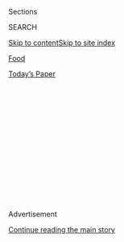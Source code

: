 <div id="app">

<div>

<div>

<div>

<div class="NYTAppHideMasthead css-1q2w90k e1suatyy0">

<div class="section css-ui9rw0 e1suatyy2">

<div class="css-eph4ug er09x8g0">

<div class="css-6n7j50">

</div>

<span class="css-1dv1kvn">Sections</span>

<div class="css-10488qs">

<span class="css-1dv1kvn">SEARCH</span>

</div>

[Skip to content](#site-content)[Skip to site
index](#site-index)

</div>

<div id="masthead-section-label" class="css-1wr3we4 eaxe0e00">

[Food](https://www.nytimes3xbfgragh.onion/section/food)

</div>

<div class="css-10698na e1huz5gh0">

</div>

</div>

<div id="masthead-bar-one" class="section hasLinks css-15hmgas e1csuq9d3">

<div class="css-uqyvli e1csuq9d0">

</div>

<div class="css-1uqjmks e1csuq9d1">

</div>

<div class="css-9e9ivx">

[](https://myaccount.nytimes3xbfgragh.onion/auth/login?response_type=cookie&client_id=vi)

</div>

<div class="css-1bvtpon e1csuq9d2">

[Today’s
Paper](https://www.nytimes3xbfgragh.onion/section/todayspaper)

</div>

</div>

</div>

</div>

<div data-aria-hidden="false">

<div id="site-content" data-role="main">

<div>

<div class="css-1aor85t" style="opacity:0.000000001;z-index:-1;visibility:hidden">

<div class="css-1hqnpie">

<div class="css-epjblv">

<span class="css-17xtcya">[Food](/section/food)</span><span class="css-x15j1o">|</span><span class="css-fwqvlz">How
Do They Make Plant-Based Meat Behave Like
Beef?</span>

</div>

<div class="css-k008qs">

<div class="css-1iwv8en">

<span class="css-18z7m18"></span>

<div>

</div>

</div>

<span class="css-1n6z4y">https://nyti.ms/3apVYcK</span>

<div class="css-1705lsu">

<div class="css-4xjgmj">

<div class="css-4skfbu" data-role="toolbar" data-aria-label="Social Media Share buttons, Save button, and Comments Panel with current comment count" data-testid="share-tools">

  - 
  - 
  - 
  - 
    
    <div class="css-6n7j50">
    
    </div>

  - 
  - 

</div>

</div>

</div>

</div>

</div>

</div>

<div class="css-13pd83m">

</div>

<div id="top-wrapper" class="css-1sy8kpn">

<div id="top-slug" class="css-l9onyx">

Advertisement

</div>

[Continue reading the main
story](#after-top)

<div class="ad top-wrapper" style="text-align:center;height:100%;display:block;min-height:250px">

<div id="top" class="place-ad" data-position="top" data-size-key="top">

</div>

</div>

<div id="after-top">

</div>

</div>

<div>

<div id="sponsor-wrapper" class="css-1hyfx7x">

<div id="sponsor-slug" class="css-19vbshk">

Supported by

</div>

[Continue reading the main
story](#after-sponsor)

<div id="sponsor" class="ad sponsor-wrapper" style="text-align:center;height:100%;display:block">

</div>

<div id="after-sponsor">

</div>

</div>

<div class="css-186x18t">

</div>

<div class="css-1vkm6nb ehdk2mb0">

# How Do They Make Plant-Based Meat Behave Like Beef?

</div>

J. Kenji López-Alt explains the science behind the new vegan products.

<div class="css-79elbk" data-testid="photoviewer-wrapper">

<div class="css-z3e15g" data-testid="photoviewer-wrapper-hidden">

</div>

<div class="css-1a48zt4 ehw59r15" data-testid="photoviewer-children">

![<span class="css-16f3y1r e13ogyst0" data-aria-hidden="true">The beefy
look, feel and taste of vegan meat come from a variety of
sources.</span><span class="css-cnj6d5 e1z0qqy90" itemprop="copyrightHolder"><span class="css-1ly73wi e1tej78p0">Credit...</span><span><span>Peter
Prato for The New York
Times</span></span></span>](https://static01.graylady3jvrrxbe.onion/images/2020/03/04/dining/03fakescience1/merlin_169263873_da46c68e-daa3-4c6e-a3b0-f565909acd45-articleLarge.jpg?quality=75&auto=webp&disable=upscale)

</div>

</div>

<div class="css-18e8msd">

<div class="css-vp77d3 epjyd6m0">

<div class="css-1baulvz">

By [<span class="css-1baulvz last-byline" itemprop="name">J. Kenji
López-Alt</span>](https://www.nytimes3xbfgragh.onion/by/j-kenji-lopez-alt)

</div>

</div>

  - March 3,
    2020

  - 
    
    <div class="css-4xjgmj">
    
    <div class="css-d8bdto" data-role="toolbar" data-aria-label="Social Media Share buttons, Save button, and Comments Panel with current comment count" data-testid="share-tools">
    
      - 
      - 
      - 
      - 
        
        <div class="css-6n7j50">
        
        </div>
    
      - 
      - 
    
    </div>
    
    </div>

</div>

</div>

<div class="section meteredContent css-1r7ky0e" name="articleBody" itemprop="articleBody">

<div class="css-1fanzo5 StoryBodyCompanionColumn">

<div class="css-53u6y8">

Texture, appearance and flavor: These are the elements of meat that the
new vegan alternatives from Impossible Foods and Beyond Meat are trying
to capture, with varying degrees of success. Here’s how they do it:

### <span>Texture</span>

In ground beef, animal protein provides springy texture and allows the
meat to bind to itself. (Hamburgers would simply crumble if it didn’t.)

But mimicking the texture of animal protein using plant-based
ingredients has always been difficult because of a fundamental
difference between animals and plants: muscles, which are by necessity
elastic and springy. To move their bodies, animals must be able to
easily change the shape and tension of their flesh without damaging it.
Plant cells, on the other hand, are relatively rigid and unflexing.

To put it simply, plants are crunchy, and meat is chewy. This is why
veggie burgers can often feel crumbly or mushy in texture, without the
bite and springiness of animal protein. To solve this problem,
researchers have spent years isolating and cataloging a wide variety of
plant-based protein sources. As a result, the texture of modern vegan
meat — provided by wheat or pea proteins, among others — can be
fantastic.

*\[*[*Read the results of our taste test of plant-based
meats.*](https://www.nytimes3xbfgragh.onion/2019/10/22/dining/veggie-burger-taste-test.html)*\]*

The other major factor in beef’s texture is animal fat, which provides
mouth-coating richness and juiciness. Beef fat also tends to melt
slowly, over a wide temperature range. This slow release of fat results
in juiciness that lingers as you chew.

</div>

</div>

<div class="css-1fanzo5 StoryBodyCompanionColumn">

<div class="css-53u6y8">

That’s very hard to capture with plant-based fats, because of a crucial
difference between them and animal fats. The melting point of a fat is
linked to its level of saturation — the number of single bonds versus
double bonds in its fatty-acid chain. Animal fats tend to be more highly
saturated than vegetable fats (usually referred to as oils in culinary
circles), which is why beef and pork fat are solid at room temperature
while olive and corn oils are liquid.

There are a few exceptions, notably palm and coconut oils, which are
highly saturated and thus solid at room temperature. Both Impossible
Foods and Beyond Meat use coconut oil as their primary fat, producing a
mouth-coating texture similar to animal fat.

But coconut oil melts at a much lower temperature than beef fat, and
much faster. In the mouth, this translates to bites that start off rich
and juicy; but that juiciness wears off much quicker. In this
department, plant-based meats still have a way to go.

</div>

</div>

<div class="css-79elbk" data-testid="photoviewer-wrapper">

<div class="css-z3e15g" data-testid="photoviewer-wrapper-hidden">

</div>

<div class="css-1a48zt4 ehw59r15" data-testid="photoviewer-children">

![<span class="css-16f3y1r e13ogyst0" data-aria-hidden="true">An
Impossible Burger, cooked medium
rare.</span><span class="css-cnj6d5 e1z0qqy90" itemprop="copyrightHolder"><span class="css-1ly73wi e1tej78p0">Credit...</span><span>Evan
Sung for The New York
Times</span></span>](https://static01.graylady3jvrrxbe.onion/images/2020/03/04/dining/03Fakescience2/03Fakescience2-articleLarge.jpg?quality=75&auto=webp&disable=upscale)

</div>

</div>

<div class="css-1fanzo5 StoryBodyCompanionColumn">

<div class="css-53u6y8">

### <span>Appearance</span>

The new vegan meats have also made great advances in replicating the red
color we associate with beef.

</div>

</div>

<div class="css-1fanzo5 StoryBodyCompanionColumn">

<div class="css-53u6y8">

In beef, that color comes from myoglobin, a compound that transmits
oxygen from the bloodstream to muscle cells. Beyond Meat uses beet
extracts to color its product, while Impossible Foods relies on another
iron-containing compound called
[leghemoglobin](https://www.nytimes3xbfgragh.onion/2017/08/08/business/impossible-burger-food-meat.html),
an oxygen transport molecule found in the roots of legumes, such as soy.
Like myoglobin, it has a red color and — according to Impossible — a
meaty flavor. (The company produces its leghemoglobin with the help of
genetically modified yeast.)

*\[*[*Learn how to cook with plant-based
meats.*](https://www.nytimes3xbfgragh.onion/2020/03/03/dining/impossible-beyond-meat.html)*\]*

In both products, the coconut oil is incorporated in small, solid chunks
that mimic the appearance of animal fat. When you bite into a
medium-rare Impossible or Beyond burger, the resemblance to ground beef
in color and texture is uncanny.

### <span>Flavor</span>

The precise makeup of the flavorings used in Beyond and Impossible meats
are harder to decipher. Food and Drug Administration labeling rules
don’t require companies to disclose exact flavoring agents, only
whether they use “natural flavors” or “artificial flavors.” And like
most packaged products, Impossible and Beyond meats don’t disclose the
sources of those flavors.

Even those terms can be misleading. Natural and artificial flavors can
be chemically identical to each other, but only those chemicals derived
from a natural source can be labeled “natural,” regardless of how
refined or processed it is.

As it does with juiciness, the propensity of plant-based fats to melt
quickly makes fat-soluble flavor compounds dissipate in the mouth faster
than with beef.

### <span>At a Glance</span>

Here’s a quick look at the primary ingredients used by the two
companies:

**Texture**

Impossible Foods: Soy and potato protein

Beyond Meat: Pea, rice and mung bean protein

**Fat source**

Impossible: Coconut and sunflower oil

Beyond: Coconut and canola oil

**Coloring**

Impossible: Leghemoglobin

</div>

</div>

<div class="css-1fanzo5 StoryBodyCompanionColumn">

<div class="css-53u6y8">

Beyond: Beet extract

**Flavoring**

Impossible: Natural flavors and soy leghemoglobin

Beyond: Natural flavors

*\[*[*Read more about cooking with vegan ground
meats.*](https://www.nytimes3xbfgragh.onion/2020/03/03/dining/impossible-beyond-meat.html)*\]*

Recipes: **[Vegan Turkish Kebabs With Sumac Onions and Garlic-Dill
Mayonnaise](https://cooking.nytimes3xbfgragh.onion/recipes/1020865-vegan-turkish-kebabs-with-sumac-onions-and-garlic-dill-mayonnaise)**
| **[Vegan
Chili](https://cooking.nytimes3xbfgragh.onion/recipes/1020866-vegan-chili)**
| **[Vegan
Cheeseburgers](https://cooking.nytimes3xbfgragh.onion/recipes/1020867-vegan-cheeseburgers)**

</div>

</div>

<div>

</div>

<div class="css-1fanzo5 StoryBodyCompanionColumn">

<div class="css-53u6y8">

*Follow* [*NYT Food on Twitter*](https://twitter.com/nytfood) *and*
[*NYT Cooking on Instagram*](https://www.instagram.com/nytcooking/)*,*
[*Facebook*](https://www.facebookcorewwwi.onion/nytcooking/)*,*
[*YouTube*](https://www.youtube.com/nytcooking) *and*
[*Pinterest*](https://www.pinterest.com/nytcooking/)*.* [*Get regular
updates from NYT Cooking, with recipe suggestions, cooking tips and
shopping
advice*](https://www.nytimes3xbfgragh.onion/newsletters/cooking)*.*

</div>

</div>

</div>

<div>

</div>

<div>

</div>

<div>

</div>

<div>

<div id="bottom-wrapper" class="css-1ede5it">

<div id="bottom-slug" class="css-l9onyx">

Advertisement

</div>

[Continue reading the main
story](#after-bottom)

<div id="bottom" class="ad bottom-wrapper" style="text-align:center;height:100%;display:block;min-height:90px">

</div>

<div id="after-bottom">

</div>

</div>

</div>

</div>

</div>

## Site Index

<div>

</div>

## Site Information Navigation

  - [© <span>2020</span> <span>The New York Times
    Company</span>](https://help.nytimes3xbfgragh.onion/hc/en-us/articles/115014792127-Copyright-notice)

<!-- end list -->

  - [NYTCo](https://www.nytco.com/)
  - [Contact
    Us](https://help.nytimes3xbfgragh.onion/hc/en-us/articles/115015385887-Contact-Us)
  - [Work with us](https://www.nytco.com/careers/)
  - [Advertise](https://nytmediakit.com/)
  - [T Brand Studio](http://www.tbrandstudio.com/)
  - [Your Ad
    Choices](https://www.nytimes3xbfgragh.onion/privacy/cookie-policy#how-do-i-manage-trackers)
  - [Privacy](https://www.nytimes3xbfgragh.onion/privacy)
  - [Terms of
    Service](https://help.nytimes3xbfgragh.onion/hc/en-us/articles/115014893428-Terms-of-service)
  - [Terms of
    Sale](https://help.nytimes3xbfgragh.onion/hc/en-us/articles/115014893968-Terms-of-sale)
  - [Site
    Map](https://spiderbites.nytimes3xbfgragh.onion)
  - [Help](https://help.nytimes3xbfgragh.onion/hc/en-us)
  - [Subscriptions](https://www.nytimes3xbfgragh.onion/subscription?campaignId=37WXW)

</div>

</div>

</div>

</div>
